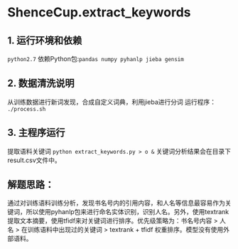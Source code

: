 # ShenceCup.extract_keywords

## 1. 运行环境和依赖
```python2.7```
依赖Python包:```pandas numpy pyhanlp jieba gensim```

## 2. 数据清洗说明
从训练数据进行新词发现，合成自定义词典，利用jieba进行分词
运行程序： ```./process.sh```

## 3. 主程序运行
提取语料关键词
```python extract_keywords.py > o &```
关键词分析结果会在目录下result.csv文件中。


## 解题思路：
通过对训练语料训练分析，发现书名号内的引用内容，和人名等信息最容易作为关键词，所以使用pyhanlp包来进行命名实体识别，识别人名。另外，使用textrank提取文本摘要，使用tfidf来对关键词进行排序。优先级策略为：书名号内容 > 人名 > 在训练语料中出现过的关键词 > textrank + tfidf 权重排序。模型没有使用外部语料。

